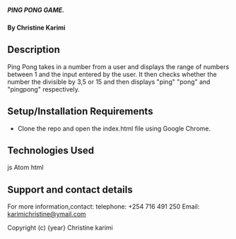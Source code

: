 ##### PING PONG GAME.


#### By Christine Karimi


## Description

Ping Pong takes in a number from a user and displays the range of numbers between 1 and the input entered by the user. It then checks whether the number the divisible by 3,5 or 15 and then displays "ping" "pong" and "pingpong" respectively.


## Setup/Installation Requirements

* Clone the repo and open the index.html file using Google Chrome.


## Technologies Used

js
Atom
html

## Support and contact details

For more information,contact:
telephone: +254 716 491 250
Email: karimichristine@ymail.com




Copyright (c) {year} Christine karimi
